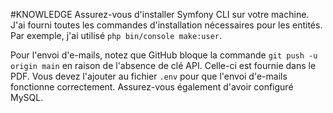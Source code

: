 #KNOWLEDGE
Assurez-vous d'installer Symfony CLI sur votre machine. J'ai fourni toutes les commandes d'installation nécessaires pour les entités. Par exemple, j'ai utilisé `php bin/console make:user`.

Pour l'envoi d'e-mails, notez que GitHub bloque la commande `git push -u origin main` en raison de l'absence de clé API. Celle-ci est fournie dans le PDF. Vous devez l'ajouter au fichier `.env` pour que l'envoi d'e-mails fonctionne correctement. Assurez-vous également d'avoir configuré MySQL.
